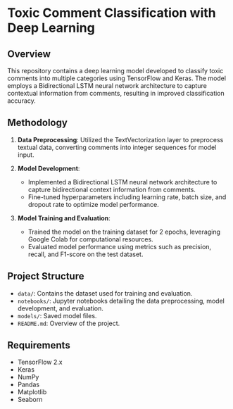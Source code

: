 # Toxic Comment Classification with Deep Learning

## Overview

This repository contains a deep learning model developed to classify toxic comments into multiple categories using TensorFlow and Keras. The model employs a Bidirectional LSTM neural network architecture to capture contextual information from comments, resulting in improved classification accuracy.

## Methodology

1. **Data Preprocessing**: Utilized the TextVectorization layer to preprocess textual data, converting comments into integer sequences for model input.

2. **Model Development**:
   - Implemented a Bidirectional LSTM neural network architecture to capture bidirectional context information from comments.
   - Fine-tuned hyperparameters including learning rate, batch size, and dropout rate to optimize model performance.

3. **Model Training and Evaluation**:
   - Trained the model on the training dataset for 2 epochs, leveraging Google Colab for computational resources.
   - Evaluated model performance using metrics such as precision, recall, and F1-score on the test dataset.

## Project Structure

- `data/`: Contains the dataset used for training and evaluation.
- `notebooks/`: Jupyter notebooks detailing the data preprocessing, model development, and evaluation.
- `models/`: Saved model files.
- `README.md`: Overview of the project.

## Requirements

- TensorFlow 2.x
- Keras
- NumPy
- Pandas
- Matplotlib
- Seaborn


